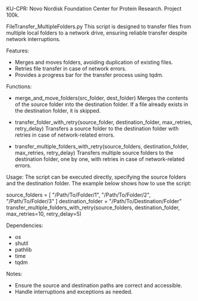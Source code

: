 KU-CPR: Novo Nordisk Foundation Center for Protein Research. Project 100k. 

FileTransfer_MultipleFolders.py
This script is designed to transfer files from multiple local folders to a network drive, ensuring reliable transfer despite network interruptions.

Features:
- Merges and moves folders, avoiding duplication of existing files.
- Retries file transfer in case of network errors.
- Provides a progress bar for the transfer process using tqdm.

Functions:
- merge_and_move_folders(src_folder, dest_folder)
Merges the contents of the source folder into the destination folder. If a file already exists in the destination folder, it is skipped.

- transfer_folder_with_retry(source_folder, destination_folder, max_retries, retry_delay)
Transfers a source folder to the destination folder with retries in case of network-related errors.

- transfer_multiple_folders_with_retry(source_folders, destination_folder, max_retries, retry_delay)
Transfers multiple source folders to the destination folder, one by one, with retries in case of network-related errors.

Usage:
The script can be executed directly, specifying the source folders and the destination folder. The example below shows how to use the script:

source_folders = [
  "/Path/To/Folder/1",
  "/Path/To/Folder/2",
  "/Path/To/Folder/3"
]
destination_folder = "/Path/To/Destination/Folder"
transfer_multiple_folders_with_retry(source_folders, destination_folder, max_retries=10, retry_delay=5)

Dependencies:
- os
- shutil
- pathlib
- time
- tqdm

Notes: 
- Ensure the source and destination paths are correct and accessible.
- Handle interruptions and exceptions as needed.
